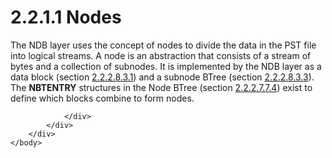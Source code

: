 <html dir="LTR" xmlns:mshelp="http://msdn.microsoft.com/mshelp" xmlns:ddue="http://ddue.schemas.microsoft.com/authoring/2003/5" xmlns:xlink="http://www.w3.org/1999/xlink" xmlns:tool="http://www.microsoft.com/tooltip">
    <head>
        <meta http-equiv="Content-Type" content="text/html; CHARSET=utf-8"></meta>
        <meta name="save" content="history"></meta>
        <title>2.2.1.1 Nodes</title>
        <xml>
            <mshelp:toctitle title="2.2.1.1 Nodes"></mshelp:toctitle>
            <mshelp:rltitle title="[MS-PST]: Nodes"></mshelp:rltitle>
            <mshelp:keyword index="A" term="a595a372-090c-42e1-913c-fad7873b202c"></mshelp:keyword>
            <mshelp:attr name="DCSext.ContentType" value="open specification"></mshelp:attr>
            <mshelp:attr name="AssetID" value="a595a372-090c-42e1-913c-fad7873b202c"></mshelp:attr>
            <mshelp:attr name="TopicType" value="kbRef"></mshelp:attr>
            <mshelp:attr name="DCSext.Title" value="[MS-PST]: Nodes" />
        </xml>
    </head>
    <body>
        <div id="header">
            <h1 class="heading">2.2.1.1 Nodes</h1>
        </div>
        <div id="mainSection">
            <div id="mainBody">
                <div id="allHistory" class="saveHistory"></div>
                <div id="sectionSection0" class="section" name="collapseableSection">
                    

<p>The NDB layer uses the concept of nodes to divide the data
in the PST file into logical streams. A node is an abstraction that consists of
a stream of bytes and a collection of subnodes. It is implemented by the NDB
layer as a data block (section <a href="d0e6fbaf-00e3-4d4d-bea8-8ab3cdb4fde6.htm">2.2.2.8.3.1</a>) and a subnode
BTree (section <a href="0c7d9bd5-e3cf-43cc-9292-a32c7b2666da.htm">2.2.2.8.3.3</a>).
The <b>NBTENTRY</b> structures in the Node BTree (section <a href="28fb2116-0998-4485-9844-9711b95603ba.htm">2.2.2.7.7.4</a>) exist to
define which blocks combine to form nodes.</p>


                </div>
            </div>
        </div>
    </body>
</html>